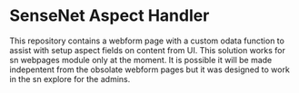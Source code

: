 # SenseNet Aspect Handler

This repository contains a webform page with a custom odata function to assist with setup aspect fields on content from UI. This solution works for sn webpages module only at the moment. It is possible it will be made indepentent from the obsolate webform pages but it was designed to work in the sn explore for the admins.


